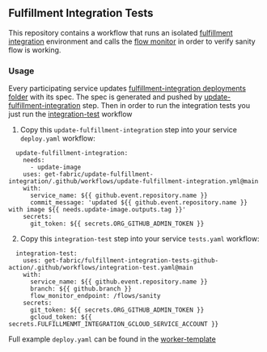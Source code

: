## Fulfillment Integration Tests
This repository contains a workflow that runs an isolated [fulfillment integration](https://github.com/get-fabric/fulfillment-integration) environment and calls the [flow monitor](https://github.com/get-fabric/fulfillment-flow-monitor) in order to verify sanity flow is working.

### Usage
Every participating service updates [fulfillment-integration deployments folder](https://github.com/get-fabric/fulfillment-integration/tree/master/deployments) with its spec. The spec is generated and pushed by [update-fulfillment-integration](https://github.com/get-fabric/update-fulfillment-integration) step. Then in order to run the integration tests you just run the [integration-test](https://github.com/get-fabric/fulfillment-integration-tests-github-action/blob/main/.github/workflows/integration-test.yaml) workflow

1. Copy this `update-fulfillment-integration` step into your service `deploy.yaml` workflow:
```
  update-fulfillment-integration:
    needs:
      - update-image
    uses: get-fabric/update-fulfillment-integration/.github/workflows/update-fulfillment-integration.yml@main
    with:
      service_name: ${{ github.event.repository.name }}
      commit_message: 'updated ${{ github.event.repository.name }} with image ${{ needs.update-image.outputs.tag }}'
    secrets:
      git_token: ${{ secrets.ORG_GITHUB_ADMIN_TOKEN }}      
```

2. Copy this `integration-test` step into your service `tests.yaml` workflow:
```
  integration-test:
    uses: get-fabric/fulfillment-integration-tests-github-action/.github/workflows/integration-test.yaml@main
    with:
      service_name: ${{ github.event.repository.name }}
      branch: ${{ github.branch }}
      flow_monitor_endpoint: /flows/sanity
    secrets:
      git_token: ${{ secrets.ORG_GITHUB_ADMIN_TOKEN }}
      gcloud_token: ${{ secrets.FULFILLMENMT_INTEGRATION_GCLOUD_SERVICE_ACCOUNT }}     
```

Full example `deploy.yaml` can be found in the [worker-template](https://github.com/get-fabric/worker-template/blob/main/.github/workflows/deploy.yml)

